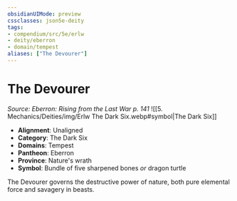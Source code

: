 ```yaml
---
obsidianUIMode: preview
cssclasses: json5e-deity
tags:
- compendium/src/5e/erlw
- deity/eberron
- domain/tempest
aliases: ["The Devourer"]
---
```

# The Devourer
*Source: Eberron: Rising from the Last War p. 141* 
![[5. Mechanics/Deities/img/Erlw The Dark Six.webp#symbol\|The Dark Six]]

- **Alignment**: Unaligned
- **Category**: The Dark Six
- **Domains**: Tempest
- **Pantheon**: Eberron
- **Province**: Nature's wrath
- **Symbol**: Bundle of five sharpened bones *or* dragon turtle

The Devourer governs the destructive power of nature, both pure elemental force and savagery in beasts.